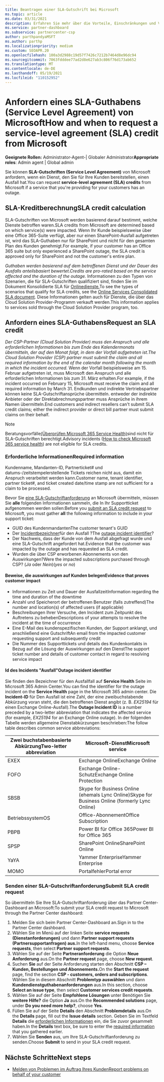 ```yaml
---
title: Beantragen einer SLA-Gutschrift bei Microsoft
ms.topic: article
ms.date: 03/31/2021
description: Erfahren Sie mehr über die Vorteile, Einschränkungen und Verfahren zum Anfordern eines SLA-Guthabens (Service Level Agreement) von Microsoft, wenn bei Ihren Kunden ein Dienstausfall vorliegt.
ms.service: partner-dashboard
ms.subservice: partnercenter-csp
author: parthpandyaMSFT
ms.author: parthp
ms.localizationpriority: medium
ms.custom: SEOAPR.20
ms.openlocfilehash: 100a3d2988c19d57f7426c7212b7464d8e96dc94
ms.sourcegitcommit: 7063fdddee77ad2d8e627ab3c806f76d173ab652
ms.translationtype: MT
ms.contentlocale: de-DE
ms.lasthandoff: 05/19/2021
ms.locfileid: "110152952"
---
```

# <a name="how-and-when-to-request-a-service-level-agreement-sla-credit-from-microsoft"></a><span data-ttu-id="48d1a-103">Anfordern eines SLA-Guthabens (Service Level Agreement) von Microsoft</span><span class="sxs-lookup"><span data-stu-id="48d1a-103">How and when to request a service-level agreement (SLA) credit from Microsoft</span></span>

<span data-ttu-id="48d1a-104">**Geeignete Rollen:** Administrator-Agent-| Globaler Administrator</span><span class="sxs-lookup"><span data-stu-id="48d1a-104">**Appropriate roles**: Admin agent | Global admin</span></span>

<span data-ttu-id="48d1a-105">Sie können **SLA-Gutschriften (Service Level Agreement)** von Microsoft anfordern, wenn ein Dienst, den Sie für Ihre Kunden bereitstellen, einen Ausfall hat.</span><span class="sxs-lookup"><span data-stu-id="48d1a-105">You can request **service-level agreement (SLA) credits** from Microsoft if a service that you're providing for your customers has an outage.</span></span>

## <a name="sla-credit-calculation"></a><span data-ttu-id="48d1a-106">SLA-Kreditberechnung</span><span class="sxs-lookup"><span data-stu-id="48d1a-106">SLA credit calculation</span></span>

<span data-ttu-id="48d1a-107">SLA-Gutschriften von Microsoft werden basierend darauf bestimmt, welche Dienste betroffen waren.</span><span class="sxs-lookup"><span data-stu-id="48d1a-107">SLA credits from Microsoft are determined based on which service(s) were impacted.</span></span> <span data-ttu-id="48d1a-108">Wenn Ihr Kunde beispielsweise über eine Office 365-Suite verfügt, aber nur einen SharePoint-Ausfall aufgetreten ist, wird das SLA-Guthaben nur für SharePoint und nicht für den gesamten Plan des Kunden genehmigt.</span><span class="sxs-lookup"><span data-stu-id="48d1a-108">For example, if your customer has an Office 365 suite but only experienced a SharePoint outage, the SLA credit is approved only for SharePoint and not the customer's entire plan.</span></span>

<span data-ttu-id="48d1a-109">*Guthaben werden basierend auf dem betroffenen Dienst und der Dauer des Ausfalls anteilsbasiert bewertet.*</span><span class="sxs-lookup"><span data-stu-id="48d1a-109">*Credits are pro-rated based on the service affected and the duration of the outage.*</span></span> <span data-ttu-id="48d1a-110">Informationen zu den Typen von Szenarien, die für SLA-Gutschriften qualifiziert sind, finden Sie im Dokument Konsolidierte SLA für [Onlinedienste.](http://www.microsoftvolumelicensing.com/DocumentSearch.aspx?Mode=3&DocumentTypeId=37)</span><span class="sxs-lookup"><span data-stu-id="48d1a-110">To see the types of scenarios that qualify for SLA credits, see the [Online Services Consolidated SLA document](http://www.microsoftvolumelicensing.com/DocumentSearch.aspx?Mode=3&DocumentTypeId=37).</span></span> <span data-ttu-id="48d1a-111">Diese Informationen gelten auch für Dienste, die über das Cloud Solution Provider-Programm verkauft werden.</span><span class="sxs-lookup"><span data-stu-id="48d1a-111">This information applies to services sold through the Cloud Solution Provider program, too.</span></span>


## <a name="request-an-sla-credit"></a><span data-ttu-id="48d1a-112">Anfordern eines SLA-Guthabens</span><span class="sxs-lookup"><span data-stu-id="48d1a-112">Request an SLA credit</span></span>

<span data-ttu-id="48d1a-113">*Der CSP-Partner (Cloud Solution Provider) muss den Anspruch und alle erforderlichen Informationen bis zum Ende des Kalendermonats übermitteln, der auf den Monat folgt, in dem der Vorfall aufgetreten ist.*</span><span class="sxs-lookup"><span data-stu-id="48d1a-113">*The Cloud Solution Provider (CSP) partner must submit the claim and all required information by the end of the calendar month following the month in which the incident occurred.*</span></span> <span data-ttu-id="48d1a-114">Wenn der Vorfall beispielsweise am 15. Februar aufgetreten ist, muss Microsoft den Anspruch und alle erforderlichen Informationen bis zum 31. März erhalten.</span><span class="sxs-lookup"><span data-stu-id="48d1a-114">For example, if the incident occurred on February 15, Microsoft must receive the claim and all required information by March 31.</span></span> <span data-ttu-id="48d1a-115">Endkunden und indirekte Vertriebspartner können keine SLA-Gutschriftansprüche übermitteln. entweder der indirekte Anbieter oder der Direktabrechnungspartner muss Ansprüche in ihrem Namen übermitteln.</span><span class="sxs-lookup"><span data-stu-id="48d1a-115">End customers and indirect resellers can't submit SLA credit claims; either the indirect provider or direct bill partner must submit claims on their behalf.</span></span>

>[!NOTE]
><span data-ttu-id="48d1a-116">Beratungsvorfälle[(Überprüfen Microsoft 365 Service Health)](/microsoft-365/enterprise/view-service-health#incidents-and-advisories)sind nicht für SLA-Gutschriften berechtigt.</span><span class="sxs-lookup"><span data-stu-id="48d1a-116">Advisory incidents ([How to check Microsoft 365 service health](/microsoft-365/enterprise/view-service-health#incidents-and-advisories)) are not eligible for SLA credits.</span></span>

### <a name="required-information"></a><span data-ttu-id="48d1a-117">Erforderliche Informationen</span><span class="sxs-lookup"><span data-stu-id="48d1a-117">Required information</span></span>

<span data-ttu-id="48d1a-118">Kundenname, Mandanten-ID, Partnerticket# und datums-/zeitstempelerstellende Tickets reichen nicht aus, damit ein Anspruch verarbeitet werden kann.</span><span class="sxs-lookup"><span data-stu-id="48d1a-118">Customer name, tenant identifier, partner ticket#, and ticket created date/time stamp are not sufficient for a claim to be processed.</span></span>

<span data-ttu-id="48d1a-119">Bevor Sie [eine SLA-Gutschriftanforderung](#submit-sla-credit-request) an Microsoft übermitteln, müssen Sie **alle** folgenden Informationen sammeln, die In Ihr Supportticket aufgenommen werden sollen:</span><span class="sxs-lookup"><span data-stu-id="48d1a-119">Before you [submit an SLA credit request](#submit-sla-credit-request) to Microsoft, you must gather **all** the following information to include in your support ticket:</span></span>

- <span data-ttu-id="48d1a-120">GUID des Kundenmandanten</span><span class="sxs-lookup"><span data-stu-id="48d1a-120">The customer tenant's GUID</span></span>
- <span data-ttu-id="48d1a-121">Der [Incidentbezeichner](#outage-incident-identifier)für den Ausfall ?</span><span class="sxs-lookup"><span data-stu-id="48d1a-121">The [outage incident identifier](#outage-incident-identifier)?</span></span>
- <span data-ttu-id="48d1a-122">Der Nachweis, dass der Kunde von dem Ausfall abgefragt wurde und eine SLA-Gutschrift angefordert hat.</span><span class="sxs-lookup"><span data-stu-id="48d1a-122">Evidence that the customer was impacted by the outage and has requested an SLA credit.</span></span>
- <span data-ttu-id="48d1a-123">Wurden die über CSP erworbenen Abonnements von den Auswirkungen?</span><span class="sxs-lookup"><span data-stu-id="48d1a-123">Were the impacted subscriptions purchased through CSP?</span></span> <span data-ttu-id="48d1a-124">(*Ja* oder *Nein*)</span><span class="sxs-lookup"><span data-stu-id="48d1a-124">(*yes* or *no*)</span></span>

#### <a name="evidence-that-proves-customer-impact"></a><span data-ttu-id="48d1a-125">Beweise, die auswirkungen auf Kunden belegen</span><span class="sxs-lookup"><span data-stu-id="48d1a-125">Evidence that proves customer impact</span></span>

- <span data-ttu-id="48d1a-126">Informationen zu Zeit und Dauer der Ausfallzeit</span><span class="sxs-lookup"><span data-stu-id="48d1a-126">Information regarding the time and duration of the downtime</span></span>
- <span data-ttu-id="48d1a-127">Anzahl und Speicherort der betroffenen Benutzer (falls zutreffend)</span><span class="sxs-lookup"><span data-stu-id="48d1a-127">The number and location(s) of affected users (if applicable)</span></span>
- <span data-ttu-id="48d1a-128">Beschreibungen Ihrer Versuche, den Incident zum Zeitpunkt des Auftretens zu beheben</span><span class="sxs-lookup"><span data-stu-id="48d1a-128">Descriptions of your attempts to resolve the incident at the time of occurrence</span></span>
- <span data-ttu-id="48d1a-129">Eine E-Mail des kundenspezifischen Kunden, der Support anklangt, und anschließend eine Gutschrift</span><span class="sxs-lookup"><span data-stu-id="48d1a-129">An email from the impacted customer requesting support and subsequently credit</span></span>
- <span data-ttu-id="48d1a-130">Die Nummer des Supporttickets und details des Kundenkontakts in Bezug auf die Lösung der Auswirkungen auf den Dienst</span><span class="sxs-lookup"><span data-stu-id="48d1a-130">The support ticket number and details of customer contact in regard to resolving service impact</span></span>


#### <a name="outage-incident-identifier"></a><span data-ttu-id="48d1a-131">Id des Incidents "Ausfall"</span><span class="sxs-lookup"><span data-stu-id="48d1a-131">Outage incident identifier</span></span>

<span data-ttu-id="48d1a-132">Sie finden den Bezeichner für den Ausfallfall auf **Service Health** Seite im Microsoft 365 Admin Center.</span><span class="sxs-lookup"><span data-stu-id="48d1a-132">You can find the identifier for the outage incident on the **Service Health** page in the Microsoft 365 admin center.</span></span> <span data-ttu-id="48d1a-133">Die **Incident-ID** für Den Ausfall ist eine Zahl, der eine zweibuchstabende Abkürzung voran steht, die den betroffenen Dienst angibt (z. B. *EX25194* für einen Exchange Online-Ausfall).</span><span class="sxs-lookup"><span data-stu-id="48d1a-133">The **Outage Incident ID** is a number preceded by a two-letter abbreviation that indicates the affected service (for example, *EX25194* for an Exchange Online outage).</span></span> <span data-ttu-id="48d1a-134">In der folgenden Tabelle werden allgemeine Dienstabkürzungen beschrieben:</span><span class="sxs-lookup"><span data-stu-id="48d1a-134">The follow table describes common service abbreviations:</span></span>

| <span data-ttu-id="48d1a-135">Zwei buchstabenbasierte Abkürzung</span><span class="sxs-lookup"><span data-stu-id="48d1a-135">Two-letter abbreviation</span></span> | <span data-ttu-id="48d1a-136">Microsoft-Dienst</span><span class="sxs-lookup"><span data-stu-id="48d1a-136">Microsoft service</span></span> |
| ----------------------- | ----------------- |
| <span data-ttu-id="48d1a-137">EX</span><span class="sxs-lookup"><span data-stu-id="48d1a-137">EX</span></span> | <span data-ttu-id="48d1a-138">Exchange Online</span><span class="sxs-lookup"><span data-stu-id="48d1a-138">Exchange Online</span></span> |
| <span data-ttu-id="48d1a-139">FO</span><span class="sxs-lookup"><span data-stu-id="48d1a-139">FO</span></span> | <span data-ttu-id="48d1a-140">Exchange Online-Schutz</span><span class="sxs-lookup"><span data-stu-id="48d1a-140">Exchange Online Protection</span></span> |
| <span data-ttu-id="48d1a-141">SB</span><span class="sxs-lookup"><span data-stu-id="48d1a-141">SB</span></span> | <span data-ttu-id="48d1a-142">Skype for Business Online (ehemals Lync Online)</span><span class="sxs-lookup"><span data-stu-id="48d1a-142">Skype for Business Online (formerly Lync Online)</span></span> |
| <span data-ttu-id="48d1a-143">Betriebssystem</span><span class="sxs-lookup"><span data-stu-id="48d1a-143">OS</span></span> | <span data-ttu-id="48d1a-144">Office-Abonnement</span><span class="sxs-lookup"><span data-stu-id="48d1a-144">Office Subscription</span></span> |
| <span data-ttu-id="48d1a-145">PB</span><span class="sxs-lookup"><span data-stu-id="48d1a-145">PB</span></span> | <span data-ttu-id="48d1a-146">Power BI für Office 365</span><span class="sxs-lookup"><span data-stu-id="48d1a-146">Power BI for Office 365</span></span> |
| <span data-ttu-id="48d1a-147">SP</span><span class="sxs-lookup"><span data-stu-id="48d1a-147">SP</span></span> | <span data-ttu-id="48d1a-148">SharePoint Online</span><span class="sxs-lookup"><span data-stu-id="48d1a-148">SharePoint Online</span></span> |
| <span data-ttu-id="48d1a-149">Ya</span><span class="sxs-lookup"><span data-stu-id="48d1a-149">YA</span></span> | <span data-ttu-id="48d1a-150">Yammer Enterprise</span><span class="sxs-lookup"><span data-stu-id="48d1a-150">Yammer Enterprise</span></span> |
| <span data-ttu-id="48d1a-151">MO</span><span class="sxs-lookup"><span data-stu-id="48d1a-151">MO</span></span> | <span data-ttu-id="48d1a-152">Portalfehler</span><span class="sxs-lookup"><span data-stu-id="48d1a-152">Portal error</span></span> |

### <a name="submit-sla-credit-request"></a><span data-ttu-id="48d1a-153">Senden einer SLA-Gutschriftanforderung</span><span class="sxs-lookup"><span data-stu-id="48d1a-153">Submit SLA credit request</span></span>

<span data-ttu-id="48d1a-154">So übermitteln Sie Ihre SLA-Gutschriftanforderung über das Partner Center-Dashboard an Microsoft:</span><span class="sxs-lookup"><span data-stu-id="48d1a-154">To submit your SLA credit request to Microsoft through the Partner Center dashboard:</span></span>

1. <span data-ttu-id="48d1a-155">Melden Sie sich beim Partner Center-Dashboard an.</span><span class="sxs-lookup"><span data-stu-id="48d1a-155">Sign in to the Partner Center dashboard.</span></span>
2. <span data-ttu-id="48d1a-156">Wählen Sie im Menü auf der linken Seite **service requests (Dienstanforderungen)** und dann **Partner support requests (Partnersupportanfragen) aus.**</span><span class="sxs-lookup"><span data-stu-id="48d1a-156">In the left-hand menu, choose **Service requests**, then select **Partner support requests**.</span></span>
3. <span data-ttu-id="48d1a-157">Wählen Sie auf der Seite **Partneranforderung** die Option **Neue Anforderung** aus.</span><span class="sxs-lookup"><span data-stu-id="48d1a-157">On the **Partner request** page, choose **New request**.</span></span>
4. <span data-ttu-id="48d1a-158">Suchen **Sie** auf der Seite Anforderung starten den Abschnitt **CSP – Kunden, Bestellungen und Abonnements.**</span><span class="sxs-lookup"><span data-stu-id="48d1a-158">On the **Start the request** page, find the section **CSP - customers, orders and subscriptions**.</span></span> <span data-ttu-id="48d1a-159">Wählen Sie in diesem Abschnitt **Problemtyp auswählen** und dann **Kundendienstguthabenanforderungen** aus.</span><span class="sxs-lookup"><span data-stu-id="48d1a-159">In this section, choose **Select an issue type**, then select **Customer services credit requests**.</span></span>
5. <span data-ttu-id="48d1a-160">Wählen Sie auf der Seite **Empfohlene Lösungen** unter Benötigen Sie **weitere Hilfe?** die Option **Ja** aus.</span><span class="sxs-lookup"><span data-stu-id="48d1a-160">On the **Recommended solutions** page, under **Do you need more help?**, choose **Yes**.</span></span>
6. <span data-ttu-id="48d1a-161">Füllen Sie auf der Seite **Details** den Abschnitt **Problemdetails** aus.</span><span class="sxs-lookup"><span data-stu-id="48d1a-161">On the **Details** page, fill out the **Issue details** section.</span></span> <span data-ttu-id="48d1a-162">Geben Sie im Textfeld **Details** die [erforderlichen Informationen](#required-information) ein, die Sie zuvor gesammelt haben.</span><span class="sxs-lookup"><span data-stu-id="48d1a-162">In the **Details** text box, be sure to enter the [required information](#required-information) that you gathered earlier.</span></span>
7. <span data-ttu-id="48d1a-163">Wählen Sie **Senden** aus, um Ihre SLA-Gutschriftanforderung zu senden.</span><span class="sxs-lookup"><span data-stu-id="48d1a-163">Choose **Submit** to send in your SLA credit request.</span></span>

## <a name="next-steps"></a><span data-ttu-id="48d1a-164">Nächste Schritte</span><span class="sxs-lookup"><span data-stu-id="48d1a-164">Next steps</span></span>

- [<span data-ttu-id="48d1a-165">Melden von Problemen im Auftrag Ihres Kunden</span><span class="sxs-lookup"><span data-stu-id="48d1a-165">Report problems on behalf of your customer</span></span>](report-problems-on-behalf-of-a-customer.md)
